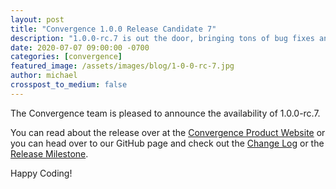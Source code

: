 ```yaml
---
layout: post
title: "Convergence 1.0.0 Release Candidate 7"
description: "1.0.0-rc.7 is out the door, bringing tons of bug fixes and features to support our existing users."
date: 2020-07-07 09:00:00 -0700
categories: [convergence]
featured_image: /assets/images/blog/1-0-0-rc-7.jpg
author: michael
crosspost_to_medium: false
---
```

The Convergence team is pleased to announce the availability of 1.0.0-rc.7.

You can read about the release over at the [Convergence Product Website](https://convergence.io/) or you can head 
over to our GitHub page and check out the [Change Log](https://github.com/convergencelabs/convergence-project/wiki/CHANGELOG#100-rc7-jul-7-2020) 
or the [Release Milestone](https://github.com/convergencelabs/convergence-project/milestone/6?closed=1).

Happy Coding!